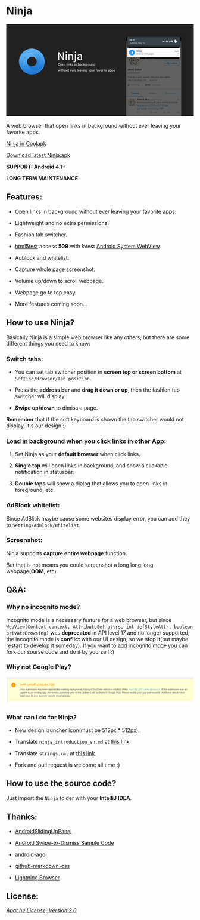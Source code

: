 Ninja
===

![background.png](/Art/screenshot/en/background.png "background.png")

A web browser that open links in background without ever leaving your favorite apps.

[Ninja in Coolapk](https://play.google.com/store/apps/details?id=io.github.mthli.Ninja "Ninja in Cookapk")

[Download latest Ninja.apk](https://github.com/mthli/Ninja/releases/download/v1.1.3/Ninja.1.1.3.apk "Ninja.1.1.3.apk")

__SUPPORT: Android 4.1+__

__LONG TERM MAINTENANCE.__

## Features:

 - Open links in background without ever leaving your favorite apps.

 - Lightweight and no extra permissions.

 - Fashion tab switcher.

 - [html5test](html5test.com "html5test.com") access __509__ with latest [Android System WebView](https://play.google.com/store/apps/details?id=com.google.android.webview "Android System WebView").

 - Adblock and whitelist.

 - Capture whole page screenshot.

 - Volume up/down to scroll webpage.

 - Webpage go to top easy.

 - More features coming soon...

## How to use Ninja?

Basically Ninja is a simple web browser like any others, but there are some different things you need to know:

### Switch tabs:

 - You can set tab switcher position in __screen top or screen bottom__ at `Setting/Browser/Tab position`.

 - Press the __address bar__ and __drag it down or up__, then the fashion tab switcher will display.

 - __Swipe up/down__ to dimiss a page.

__Remember__ that if the soft keyboard is shown the tab switcher would not display, it's our design :)

### Load in background when you click links in other App:

 1. Set Ninja as your __default browser__ when click links.

 2. __Single tap__ will open links in background, and show a clickable notification in statusbar.

 3. __Double taps__ will show a dialog that allows you to open links in foreground, etc.

### AdBlock whitelist:

Since AdBlick maybe cause some websites display error, you can add they to `Setting/AdBlock/Whitelist`.

### Screenshot:

Ninja supports __capture entire webpage__ function.

But that is not means you could screenshot a long long long webpage(__OOM__, etc).

## Q&A:

### Why no incognito mode?

Incognito mode is a necessary feature for a web browser, but since `WebView(Context context, AttributeSet attrs, int defStyleAttr, boolean privateBrowsing)` was __deprecated__ in API level 17 and no longer supported, the incognito mode is __conflict__ with our UI design, so we stop it(but maybe restart to develop it someday). If you want to add incognito mode you can fork our sourse code and do it by yourself :)

### Why not Google Play?

![reject.png](/Art/info/reject.png "reject.png")

### What can I do for Ninja?

 - New design launcher icon(must be 512px * 512px).

 - Translate `ninja_introduction_en.md` at [this link](https://github.com/mthli/Ninja/blob/master/Ninja/assets/ninja_introduction_en.md "ninja_introduction_en.md")

 - Translate `strings.xml` at [this link](https://github.com/mthli/Ninja/blob/master/Ninja/res/values/strings.xml "strings.xml").

 - Fork and pull request is welcome all time :)

## How to use the source code?

Just import the `Ninja` folder with your __IntelliJ IDEA__.

## Thanks:

 - [AndroidSlidingUpPanel](https://github.com/umano/AndroidSlidingUpPanel "AndroidSlidingUpPanel")

 - [Android Swipe-to-Dismiss Sample Code](https://github.com/romannurik/Android-SwipeToDismiss "Android Swipe-to-Dismiss Sample Code")

 - [android-ago](https://github.com/curioustechizen/android-ago "android-ago")

 - [github-markdown-css](https://github.com/sindresorhus/github-markdown-css "github-markdown-css")

 - [Lightning Browser](https://github.com/anthonycr/Lightning-Browser "Lightning-Browser")

## License:

_[Apache License, Version 2.0](https://github.com/mthli/Ninja/blob/master/LICENSE "Apache License, Version 2.0")_

